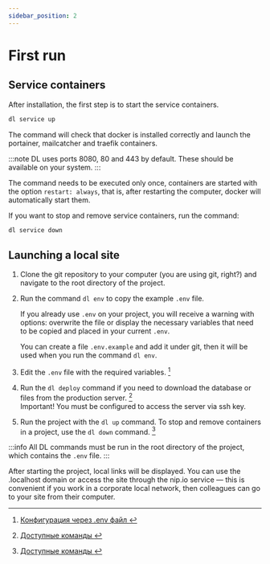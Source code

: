 ```yaml
---
sidebar_position: 2
---
```


# First run

## Service containers

After installation, the first step is to start the service containers.

```bash
dl service up
```

The command will check that docker is installed correctly and launch the portainer, mailcatcher and traefik containers.

:::note
DL uses ports 8080, 80 and 443 by default. These should be available on your system.
:::

The command needs to be executed only once, containers are started with the option `restart: always`, that is, after restarting the computer, docker will automatically start them.

If you want to stop and remove service containers, run the command:

```bash
dl service down
```

## Launching a local site

1. Clone the git repository to your computer (you are using git, right?) and navigate to the root directory of the project.
2. Run the command `dl env` to copy the example `.env` file.

   If you already use `.env` on your project, you will receive a warning with options: overwrite the file or display the necessary variables that need to be copied and placed in your current `.env`.

   You can create a file `.env.example` and add it under git, then it will be used when you run the command `dl env`.
3. Edit the `.env` file with the required variables. [^1]
4. Run the `dl deploy` command if you need to download the database or files from the production server. [^2]  
   Important! You must be configured to access the server via ssh key.
5. Run the project with the `dl up` command. To stop and remove containers in a project, use the `dl down` command. [^2]

:::info
All DL commands must be run in the root directory of the project, which contains the `.env` file.
:::

After starting the project, local links will be displayed. You can use the .localhost domain or access the site through the nip.io service — this is convenient if you work in a corporate local network, then colleagues can go to your site from their computer.


[^1]: [Конфигурация через .env файл ](env)  
[^2]: [Доступные команды ](../commands)

